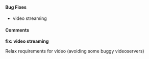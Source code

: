 #### Bug Fixes
* video streaming

#### Comments
**fix: video streaming**

Relax requirements for video (avoiding some buggy videoservers)